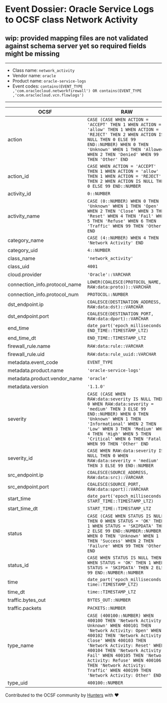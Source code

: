 # Event Dossier: Oracle Service Logs to OCSF class Network Activity

## wip: provided mapping files are not validated against schema server yet so required fields might be missing
---
* Class name: `network_activity`
* Vendor name: `oracle`
* Product name: `oracle-service-logs`
* Event codes: `contains(EVENT_TYPE ,'com.oraclecloud.networkfirewall') OR contains(EVENT_TYPE ,'com.oraclecloud.vcn.flowlogs')`
---

| OCSF | RAW |
| --- | --- |
| action | ```CASE (CASE WHEN ACTION = 'ACCEPT' THEN 1 WHEN ACTION = 'allow' THEN 1 WHEN ACTION = 'REJECT' THEN 2 WHEN ACTION IS NULL THEN 0 ELSE 99 END::NUMBER) WHEN 0 THEN 'Unknown' WHEN 1 THEN 'Allowed' WHEN 2 THEN 'Denied' WHEN 99 THEN 'Other' END``` |
| action_id | ```CASE WHEN ACTION = 'ACCEPT' THEN 1 WHEN ACTION = 'allow' THEN 1 WHEN ACTION = 'REJECT' THEN 2 WHEN ACTION IS NULL THEN 0 ELSE 99 END::NUMBER``` |
| activity_id | ```0::NUMBER``` |
| activity_name | ```CASE (0::NUMBER) WHEN 0 THEN 'Unknown' WHEN 1 THEN 'Open' WHEN 2 THEN 'Close' WHEN 3 THEN 'Reset' WHEN 4 THEN 'Fail' WHEN 5 THEN 'Refuse' WHEN 6 THEN 'Traffic' WHEN 99 THEN 'Other' END``` |
| category_name | ```CASE (4::NUMBER) WHEN 4 THEN 'Network Activity' END``` |
| category_uid | ```4::NUMBER``` |
| class_name | ```'network_activity'``` |
| class_uid | ```4001``` |
| cloud.provider | ```'Oracle'::VARCHAR``` |
| connection_info.protocol_name | ```LOWER(COALESCE(PROTOCOL_NAME, RAW:data:proto))::VARCHAR``` |
| connection_info.protocol_num | ```PROTOCOL::NUMBER``` |
| dst_endpoint.ip | ```COALESCE(DESTINATION_ADDRESS, RAW:data:dst)::VARCHAR``` |
| dst_endpoint.port | ```COALESCE(DESTINATION_PORT, RAW:data:dport)::VARCHAR``` |
| end_time | ```date_part('epoch_milliseconds', END_TIME::TIMESTAMP_LTZ)``` |
| end_time_dt | ```END_TIME::TIMESTAMP_LTZ``` |
| firewall_rule.name | ```RAW:data:rule::VARCHAR``` |
| firewall_rule.uid | ```RAW:data:rule_uuid::VARCHAR``` |
| metadata.event_code | ```EVENT_TYPE``` |
| metadata.product.name | ```'oracle-service-logs'``` |
| metadata.product.vendor_name | ```'oracle'``` |
| metadata.version | ```'1.1.0'``` |
| severity | ```CASE (CASE WHEN RAW:data:severity IS NULL THEN 0 WHEN RAW:data:severity = 'medium' THEN 3 ELSE 99 END::NUMBER) WHEN 0 THEN 'Unknown' WHEN 1 THEN 'Informational' WHEN 2 THEN 'Low' WHEN 3 THEN 'Medium' WHEN 4 THEN 'High' WHEN 5 THEN 'Critical' WHEN 6 THEN 'Fatal' WHEN 99 THEN 'Other' END``` |
| severity_id | ```CASE WHEN RAW:data:severity IS NULL THEN 0 WHEN RAW:data:severity = 'medium' THEN 3 ELSE 99 END::NUMBER``` |
| src_endpoint.ip | ```COALESCE(SOURCE_ADDRESS, RAW:data:src)::VARCHAR``` |
| src_endpoint.port | ```COALESCE(SOURCE_PORT, RAW:data:sport)::VARCHAR``` |
| start_time | ```date_part('epoch_milliseconds', START_TIME::TIMESTAMP_LTZ)``` |
| start_time_dt | ```START_TIME::TIMESTAMP_LTZ``` |
| status | ```CASE (CASE WHEN STATUS IS NULL THEN 0 WHEN STATUS = 'OK' THEN 1 WHEN STATUS = 'SKIPDATA' THEN 2 ELSE 99 END::NUMBER::NUMBER) WHEN 0 THEN 'Unknown' WHEN 1 THEN 'Success' WHEN 2 THEN 'Failure' WHEN 99 THEN 'Other' END``` |
| status_id | ```CASE WHEN STATUS IS NULL THEN 0 WHEN STATUS = 'OK' THEN 1 WHEN STATUS = 'SKIPDATA' THEN 2 ELSE 99 END::NUMBER::NUMBER``` |
| time | ```date_part('epoch_milliseconds', time::TIMESTAMP_LTZ)``` |
| time_dt | ```time::TIMESTAMP_LTZ``` |
| traffic.bytes_out | ```BYTES_OUT::NUMBER``` |
| traffic.packets | ```PACKETS::NUMBER``` |
| type_name | ```CASE (400100::NUMBER) WHEN 400100 THEN 'Network Activity: Unknown' WHEN 400101 THEN 'Network Activity: Open' WHEN 400102 THEN 'Network Activity: Close' WHEN 400103 THEN 'Network Activity: Reset' WHEN 400104 THEN 'Network Activity: Fail' WHEN 400105 THEN 'Network Activity: Refuse' WHEN 400106 THEN 'Network Activity: Traffic' WHEN 400199 THEN 'Network Activity: Other' END``` |
| type_uid | ```400100::NUMBER``` |

Contributed to the OCSF community by [Hunters](https://www.hunters.security/) with ❤
